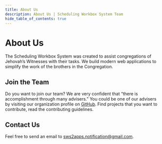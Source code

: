 ```yaml
---
title: About Us
description: About Us | Scheduling Workbox System Team
hide_table_of_contents: true
---
```


# About Us

The Scheduling Workbox System was created to assist congregations of Jehovah’s Witnesses with their tasks. We build modern web applications to simplify the work of the brothers in the Congregation.

## Join the Team

Do you want to join our team? We are very confident that “there is accomplishment through many advisers.” You could be one of our advisers by visiting our organization profile on [GitHub](https://github.com/sws2apps). Find projects that you want to contribute, read the contributing guidelines.

## Contact Us

Feel free to send an email to sws2apps.notification@gmail.com.